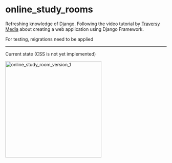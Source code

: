 # online_study_rooms


Refreshing knowledge of Django. Following the video tutorial by [Traversy Media](https://www.youtube.com/watch?v=PtQiiknWUcI&t) about creating a web application using Django Framework.

For testing, migrations need to be applied

---
Current state (CSS is not yet implemented)
<p>
<img width="300px" alt="online_study_room_version_1" src="https://github.com/DexMerc/storage/blob/main/img_s/online_study_room_version_1.png" />
</p>
